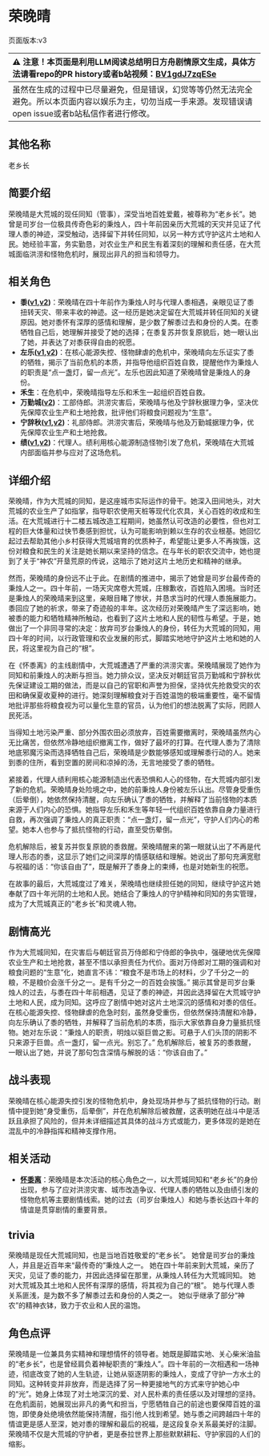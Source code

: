 # 荣晚晴
页面版本:v3
 

| :warning: 注意！本页面是利用LLM阅读总结明日方舟剧情原文生成，具体方法请看repo的PR history或者b站视频：[BV1gdJ7zqESe](https://www.bilibili.com/video/BV1gdJ7zqESe/)         |
|:----------------------------|
| 虽然在生成的过程中已尽量避免，但是错误，幻觉等等仍然无法完全避免。所以本页面内容以娱乐为主，切勿当成一手来源。发现错误请open issue或者b站私信作者进行修改。|



## 其他名称
老乡长
## 简要介绍
荣晚晴是大荒城的现任同知（管事），深受当地百姓爱戴，被尊称为“老乡长”。她曾是司岁台一位极具传奇色彩的秉烛人，四十年前因亲历大荒城的天灾并见证了代理人黍的神迹，深受触动，选择留下并转任同知，以另一种方式守护这片土地和人民。她经验丰富，务实勤恳，对农业生产和民生有着深刻的理解和责任感，在大荒城面临洪涝和怪物危机时，展现出非凡的担当和领导力。
## 相关角色
-   **黍([v1](../chars/char_2025_shu.md),[v2](char_2025_shu.md))**：荣晚晴在四十年前作为秉烛人时与代理人黍相遇，亲眼见证了黍扭转天灾、带来丰收的神迹。这一经历是她决定留在大荒城并转任同知的关键原因。她对黍怀有深厚的感情和理解，是少数了解黍过去和身份的人类。在黍牺牲自己后，她理解并接受了她的选择；在黍复苏并恢复原貌后，她一眼认出了她，并表达了对黍获得自由的祝愿。
-   **左乐([v1](../chars/char_4121_zuole.md),[v2](char_4121_zuole.md))**：在核心能源失控、怪物肆虐的危机中，荣晚晴向左乐证实了黍的牺牲，揭示了当前危机的本质，并指导他组织百姓自救，提醒他作为秉烛人的职责是“点一盏灯，留一点光”。左乐也因此知道了荣晚晴曾是秉烛人的身份。
-   **禾生**：在危机中，荣晚晴指导左乐和禾生一起组织百姓自救。
-   **万勤城([v2](extended_char_wan_qin_cheng.md))**：工部侍郎。洪涝灾害后，荣晚晴与他及宁辞秋据理力争，坚决优先保障农业生产和土地抢救，批评他们将粮食问题视为“生意”。
-   **宁辞秋([v1](../chars/extended_char_ning_ci_qiu.md),[v2](extended_char_ning_ci_qiu.md))**：礼部侍郎。洪涝灾害后，荣晚晴与他及万勤城据理力争，优先保障农业生产和土地抢救。
-   **绩([v1](../chars/extended_char_ji.md),[v2](extended_char_ji.md))**：代理人。绩利用核心能源制造怪物引发了危机，荣晚晴在大荒城内部面临并参与应对了这场危机。
## 详细介绍
荣晚晴，作为大荒城的同知，是这座城市实际运作的骨干。她深入田间地头，对大荒城的农业生产了如指掌，指导职农使用天桩等现代化农具，关心百姓的收成和生活。在大荒城进行十二楼五城改造工程期间，她虽然认可改造的必要性，但也对工程的巨大体量和过快节奏感到担忧，认为可能影响到赖以生存的农业根基。她回忆起过去帮助其他小乡村获得大荒城培育的优质种子，希望能让更多人不再挨饿，这份对粮食和民生的关注是她长期以来坚持的信念。在与年长的职农交流中，她也提到了关于“神农”开垦荒原的传说，这暗示了她对这片土地历史和精神的继承。

然而，荣晚晴的身份远不止于此。在剧情的推进中，揭示了她曾是司岁台最传奇的秉烛人之一。四十年前，一场天灾席卷大荒城，庄稼歉收，百姓陷入困境。当时还是秉烛人的荣晚晴来到这里，亲眼目睹了惨状，并恳求当时的代理人黍施展能力。黍回应了她的祈求，带来了奇迹般的丰年。这次经历对荣晚晴产生了深远影响，她被黍的能力和牺牲精神所触动，也看到了这片土地和人民的韧性与希望。于是，她做出了一个非同寻常的决定：放弃司岁台秉烛人的身份，转任为大荒城的同知，用四十年的时间，以行政管理和农业发展的形式，脚踏实地地守护这片土地和她的人民，将这里视为自己的“根”。

在《怀黍离》的主线剧情中，大荒城遭遇了严重的洪涝灾害。荣晚晴展现了她作为同知和前秉烛人的决断与担当。她力排众议，坚决反对朝廷官员万勤城和宁辞秋优先保证建设工期的做法，而是以自己的官职和声誉为担保，坚持优先抢救受灾的农田和确保夏收夏种的进行。她深刻理解粮食对于百姓温饱的极端重要性，毫不留情地批评那些将粮食视为可以量化生意的官员，认为他们的想法脱离了实际，罔顾人民死活。

当得知土地污染严重、部分外围农田必须放弃，百姓需要撤离时，荣晚晴虽然内心无比痛苦，但依然冷静地组织撤离工作，做好了最坏的打算。在代理人黍为了清除地底邪魔污染而选择牺牲自己后，荣晚晴是少数能够感知或理解黍行动的人。她来到黍的住所，看到空置的房间和凉掉的汤，无言地接受了黍的牺牲。

紧接着，代理人绩利用核心能源制造出代表恐惧和人心的怪物，在大荒城内部引发了新的危机。荣晚晴身处险境之中，她的前秉烛人身份被左乐认出。尽管身受重伤（后晕倒），她依然保持清醒，向左乐确认了黍的牺牲，并解释了当前怪物的本质来源于人们内心的恐惧。她指导左乐和禾生等年轻一代组织百姓依靠自身力量进行自救，再次强调了秉烛人的真正职责：“点一盏灯，留一点光”，守护人们内心的希望。她本人也参与了抵抗怪物的行动，直至受伤晕倒。

危机解除后，被复苏并恢复原貌的黍救醒。荣晚晴醒来的第一眼就认出了不再是代理人形态的黍，这显示了她们之间深厚的情感联结和理解。她说出了那句充满宽慰与祝福的话：“你该自由了”，既是解开了黍身上的束缚，也是对她新生的祝愿。

在故事的最后，大荒城度过了难关，荣晚晴也继续担任她的同知，继续守护这片她奉献了四十年光阴的土地和人民。她结合了秉烛人的守护精神和同知的务实管理，成为了大荒城真正的“老乡长”和灵魂人物。
## 剧情高光
作为大荒城同知，在灾害后与朝廷官员万侍郎和宁侍郎的争执中，强硬地优先保障农业生产和土地抢救，甚至不惜以承担责任为代价。面对万侍郎对工期的强调和对粮食问题的“生意”化，她直言不讳：“粮食不是市场上的材料，少了千分之一的粮，不是粮价会涨千分之一。是有千分之一的百姓会挨饿。”
揭示其曾是司岁台秉烛人的过去，与黍在四十年前相遇，见证了黍的神迹，并因此选择留在大荒城守护土地和人民，成为同知。这呼应了剧情中她对这片土地深沉的感情和对黍的信任。
在核心能源失控、怪物肆虐的危急时刻，虽然身受重伤，但依然保持清醒和冷静，向左乐确认了黍的牺牲，并解释了当前危机的本质，指示大家依靠自身力量抵抗怪物。她对左乐说：“秉烛人的职责，明烛以驱巨兽之影。可悬于人们头顶的阴影不只来源于巨兽。点一盏灯，留一点光。别忘了。”
危机解除后，被复苏的黍救醒，一眼认出了她，并说了那句包含深情与解脱的话：“你该自由了。”
## 战斗表现
荣晚晴在核心能源失控引发的怪物危机中，身处现场并参与了抵抗怪物的行动。剧情中提到她“身受重伤，后晕倒”，并在危机解除后被救醒，这表明她在战斗中是活跃且承担了风险的，但并未详细描述其具体的战斗方式或能力，更多体现的是她在混乱中的冷静指挥和精神支撑作用。
## 相关活动
-   **[怀黍离](../stories/act31side.md)**：荣晚晴是本次活动的核心角色之一，以大荒城同知和“老乡长”的身份出现，参与了应对洪涝灾害、城市改造争议、代理人黍的牺牲以及由绩引发的怪物危机等主要剧情线索。她的过去（司岁台秉烛人）和她与黍长达四十年的情谊是贯穿剧情的重要背景。
## trivia
荣晚晴是现任大荒城同知，也是当地百姓敬爱的“老乡长”。
她曾是司岁台的秉烛人，并且是近百年来“最传奇的”秉烛人之一。
她在四十年前来到大荒城，亲历了天灾，见证了黍的能力，并因此选择留在那里，从秉烛人转任为大荒城同知。
她对大荒城及其土地和人民怀有深厚的感情，将其视为自己的“根”。
她与代理人黍关系匪浅，是为数不多了解黍过去和身份的人类之一。
她似乎继承了部分“神农”的精神衣钵，致力于农业和人民的温饱。
## 角色点评
荣晚晴是一位兼具务实精神和理想情怀的领导者。她既是脚踏实地、关心柴米油盐的“老乡长”，也是曾经肩负着神秘职责的“秉烛人”。四十年前的一次相遇和一场神迹，彻底改变了她的人生轨迹，让她从驱逐阴影的秉烛人，变成了守护一方水土的同知。这种转变并非放弃，而是选择了另一种更接地气的方式来守护她心中的“光”。她身上体现了对土地深沉的爱、对人民朴素的责任感以及对理想的坚持。在危机面前，她展现出非凡的勇气和担当，宁愿牺牲自己的前途也要保障百姓的温饱，即使身处绝境依然能保持清醒，指引他人找到希望。她与黍之间跨越四十年的情谊更是感人至深，她对黍的理解和最后的祝福，是这段复杂关系最美好的注脚。荣晚晴不仅是大荒城的守护者，更是泰拉世界上那些默默耕耘、守护家园的人们的缩影。
